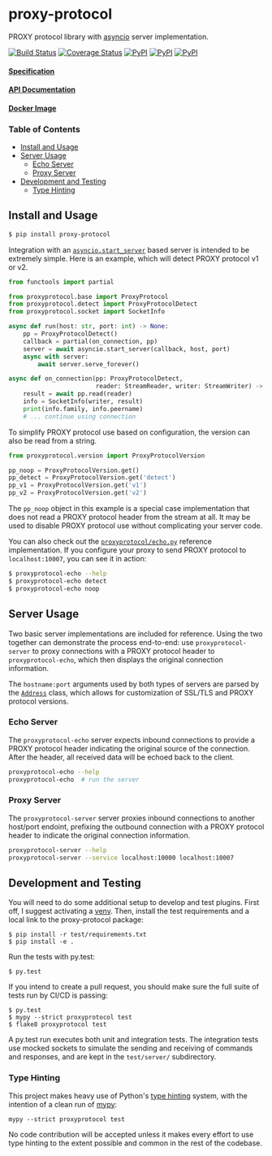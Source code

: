 proxy-protocol
==============

PROXY protocol library with [asyncio][2] server implementation.

[![Build Status](https://travis-ci.com/icgood/proxy-protocol.svg?branch=master)](https://travis-ci.com/icgood/proxy-protocol)
[![Coverage Status](https://coveralls.io/repos/icgood/proxy-protocol/badge.svg)](https://coveralls.io/r/icgood/proxy-protocol)
[![PyPI](https://img.shields.io/pypi/v/proxy-protocol.svg)](https://pypi.python.org/pypi/proxy-protocol)
[![PyPI](https://img.shields.io/pypi/pyversions/proxy-protocol.svg)](https://pypi.python.org/pypi/proxy-protocol)
[![PyPI](https://img.shields.io/pypi/l/proxy-protocol.svg)](https://pypi.python.org/pypi/proxy-protocol)

#### [Specification](https://www.haproxy.org/download/1.8/doc/proxy-protocol.txt)
#### [API Documentation](http://icgood.github.io/proxy-protocol/)
#### [Docker Image](https://hub.docker.com/r/icgood/proxy-protocol)

### Table of Contents

* [Install and Usage](#install-and-usage)
* [Server Usage](#server-usage)
  * [Echo Server](#echo-server)
  * [Proxy Server](#proxy-server)
* [Development and Testing](#development-and-testing)
  * [Type Hinting](#type-hinting)

## Install and Usage

```bash
$ pip install proxy-protocol
```

Integration with an [`asyncio.start_server`][3] based server is intended to be
extremely simple. Here is an example, which will detect PROXY protocol v1 or
v2.

```python
from functools import partial

from proxyprotocol.base import ProxyProtocol
from proxyprotocol.detect import ProxyProtocolDetect
from proxyprotocol.socket import SocketInfo

async def run(host: str, port: int) -> None:
    pp = ProxyProtocolDetect()
    callback = partial(on_connection, pp)
    server = await asyncio.start_server(callback, host, port)
    async with server:
        await server.serve_forever()

async def on_connection(pp: ProxyProtocolDetect,
                        reader: StreamReader, writer: StreamWriter) -> None:
    result = await pp.read(reader)
    info = SocketInfo(writer, result)
    print(info.family, info.peername)
    # ... continue using connection
```

To simplify PROXY protocol use based on configuration, the version can also be
read from a string.

```python
from proxyprotocol.version import ProxyProtocolVersion

pp_noop = ProxyProtocolVersion.get()
pp_detect = ProxyProtocolVersion.get('detect')
pp_v1 = ProxyProtocolVersion.get('v1')
pp_v2 = ProxyProtocolVersion.get('v2')
```

The `pp_noop` object in this example is a special case implementation that does
not read a PROXY protocol header from the stream at all. It may be used to
disable PROXY protocol use without complicating your server code.

You can also check out the [`proxyprotocol/echo.py`][4] reference
implementation. If you configure your proxy to send PROXY protocol to
`localhost:10007`, you can see it in action:

```bash
$ proxyprotocol-echo --help
$ proxyprotocol-echo detect
$ proxyprotocol-echo noop
```

## Server Usage

Two basic server implementations are included for reference. Using the two
together can demonstrate the process end-to-end: use `proxyprotocol-server`
to proxy connections with a PROXY protocol header to `proxyprotocol-echo`,
which then displays the original connection information.

The `hostname:port` arguments used by both types of servers are parsed by the
[`Address`][8] class, which allows for customization of SSL/TLS and PROXY
protocol versions.

### Echo Server

The `proxyprotocol-echo` server expects inbound connections to provide a PROXY
protocol header indicating the original source of the connection. After the
header, all received data will be echoed back to the client.

```bash
proxyprotocol-echo --help
proxyprotocol-echo  # run the server
```

### Proxy Server

The `proxyprotocol-server` server proxies inbound connections to another
host/port endoint, prefixing the outbound connection with a PROXY protocol
header to indicate the original connection information.

```bash
proxyprotocol-server --help
proxyprotocol-server --service localhost:10000 localhost:10007
```

## Development and Testing

You will need to do some additional setup to develop and test plugins. First
off, I suggest activating a [venv][5]. Then, install the test requirements and
a local link to the proxy-protocol package:

```
$ pip install -r test/requirements.txt
$ pip install -e .
```

Run the tests with py.test:

```
$ py.test
```

If you intend to create a pull request, you should make sure the full suite of
tests run by CI/CD is passing:

```
$ py.test
$ mypy --strict proxyprotocol test
$ flake8 proxyprotocol test
```

A py.test run executes both unit and integration tests. The integration tests
use mocked sockets to simulate the sending and receiving of commands and
responses, and are kept in the `test/server/` subdirectory.

### Type Hinting

This project makes heavy use of Python's [type hinting][6] system, with the
intention of a clean run of [mypy][7]:

```
mypy --strict proxyprotocol test
```

No code contribution will be accepted unless it makes every effort to use type
hinting to the extent possible and common in the rest of the codebase.

[2]: https://docs.python.org/3/library/asyncio.html
[3]: https://docs.python.org/3/library/asyncio-stream.html#asyncio.start_server
[4]: https://github.com/icgood/proxy-protocol/blob/master/proxyprotocol/echo.py
[5]: https://docs.python.org/3/library/venv.html
[6]: https://www.python.org/dev/peps/pep-0484/
[7]: http://mypy-lang.org/
[8]: https://icgood.github.io/proxy-protocol/proxyprotocol.html#proxyprotocol.server.Address
